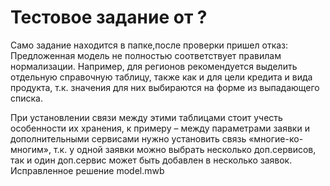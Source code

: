 # Тестовое задание от ?
Само задание находится в папке,после проверки пришел отказ:
Предложенная модель не полностью соответствует правилам нормализации. Например, для регионов рекомендуется выделить отдельную справочную таблицу, также как и для цели кредита и вида продукта, т.к. значения для них выбираются на форме из выпадающего списка.

При установлении связи между этими таблицами стоит учесть особенности их хранения, к примеру – между параметрами заявки и дополнительными сервисами нужно установить связь «многие-ко-многим», т.к. у одной заявки можно выбрать несколько доп.сервисов, так и один доп.сервис может быть добавлен в несколько заявок.
Исправленное решение model.mwb
